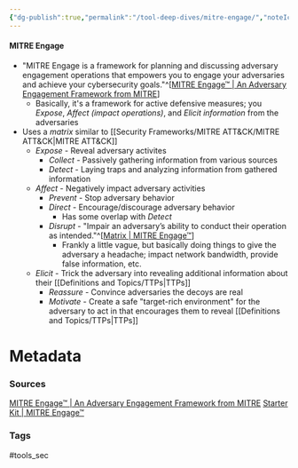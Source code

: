 ```yaml
---
{"dg-publish":true,"permalink":"/tool-deep-dives/mitre-engage/","noteIcon":""}
---
```


#### MITRE Engage
- "MITRE Engage is a framework for planning and discussing adversary engagement operations that empowers you to engage your adversaries and achieve your cybersecurity goals."^[[MITRE Engage™ | An Adversary Engagement Framework from MITRE](https://engage.mitre.org/)]
	- Basically, it's a framework for active defensive measures; you *Expose*, *Affect (impact operations)*, and *Elicit information* from the adversaries
- Uses a *matrix* similar to [[Security Frameworks/MITRE ATT&CK/MITRE ATT&CK\|MITRE ATT&CK]]
	- *Expose* - Reveal adversary activites
		- *Collect* - Passively gathering information from various sources
		- *Detect* - Laying traps and analyzing information from gathered information
	- *Affect* - Negatively impact adversary activities
		- *Prevent* - Stop adversary behavior
		- *Direct* - Encourage/discourage adversary behavior
			- Has some overlap with *Detect*
		- *Disrupt* - "Impair an adversary’s ability to conduct their operation as intended."^[[Matrix | MITRE Engage™](https://engage.mitre.org/matrix/?approach=disrupt)]
			- Frankly a little vague, but basically doing things to give the adversary a headache; impact network bandwidth, provide false information, etc.
	- *Elicit* - Trick the adversary into revealing additional information about their [[Definitions and Topics/TTPs\|TTPs]]
		- *Reassure* - Convince adversaries the decoys are real
		- *Motivate* - Create a safe "target-rich environment" for the adversary to act in that encourages them to reveal [[Definitions and Topics/TTPs\|TTPs]]






# Metadata

### Sources
[MITRE Engage™ | An Adversary Engagement Framework from MITRE](https://engage.mitre.org/)
[Starter Kit | MITRE Engage™](https://engage.mitre.org/starter-kit/)
### Tags
#tools_sec 